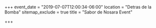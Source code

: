+++
event_date = "2019-07-07T12:00:34-06:00"
location = "Detras de la Bomba"
sitemap_exclude = true
title = "Sabor de Nosara Event"

+++
